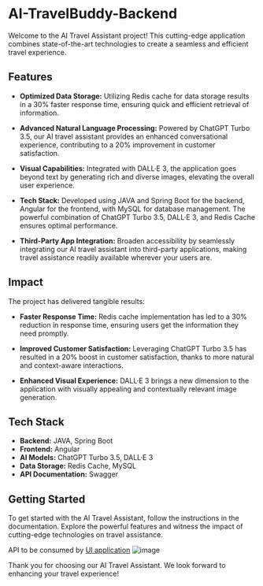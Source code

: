 # AI-TravelBuddy-Backend

Welcome to the AI Travel Assistant project! This cutting-edge application combines state-of-the-art technologies to create a seamless and efficient travel experience.

## Features

- **Optimized Data Storage:** Utilizing Redis cache for data storage results in a 30% faster response time, ensuring quick and efficient retrieval of information.

- **Advanced Natural Language Processing:** Powered by ChatGPT Turbo 3.5, our AI travel assistant provides an enhanced conversational experience, contributing to a 20% improvement in customer satisfaction.

- **Visual Capabilities:** Integrated with DALL·E 3, the application goes beyond text by generating rich and diverse images, elevating the overall user experience.

- **Tech Stack:** Developed using JAVA and Spring Boot for the backend, Angular for the frontend, with MySQL for database management. The powerful combination of ChatGPT Turbo 3.5, DALL·E 3, and Redis Cache ensures optimal performance.

- **Third-Party App Integration:** Broaden accessibility by seamlessly integrating our AI travel assistant into third-party applications, making travel assistance readily available wherever your users are.

## Impact

The project has delivered tangible results:

- **Faster Response Time:** Redis cache implementation has led to a 30% reduction in response time, ensuring users get the information they need promptly.

- **Improved Customer Satisfaction:** Leveraging ChatGPT Turbo 3.5 has resulted in a 20% boost in customer satisfaction, thanks to more natural and context-aware interactions.

- **Enhanced Visual Experience:** DALL·E 3 brings a new dimension to the application with visually appealing and contextually relevant image generation.

## Tech Stack

- **Backend:** JAVA, Spring Boot
- **Frontend:** Angular
- **AI Models:** ChatGPT Turbo 3.5, DALL·E 3
- **Data Storage:** Redis Cache, MySQL
- **API Documentation:** Swagger

## Getting Started

To get started with the AI Travel Assistant, follow the instructions in the documentation. Explore the powerful features and witness the impact of cutting-edge technologies on travel assistance.

API to be consumed by <a href="https://github.com/tublu001/AI-TravelBuddy-UI">UI application</a>
![image](https://github.com/tublu001/AI-TravelBuddy-Backend/assets/42106913/16f18aa3-152e-4ed5-a132-ec0ec7f98a4f)

Thank you for choosing our AI Travel Assistant. We look forward to enhancing your travel experience!
